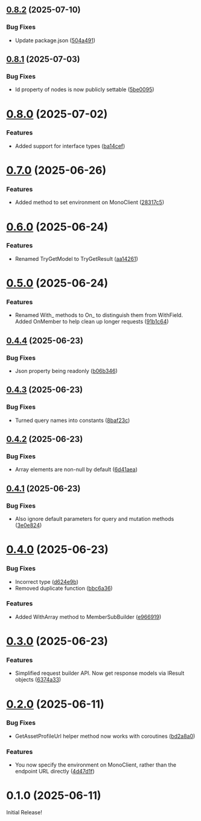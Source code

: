 ## [0.8.2](https://github.com/futureversecom/sdk-unity-asset-register/compare/v0.8.1...v0.8.2) (2025-07-10)


### Bug Fixes

* Update package.json ([504a491](https://github.com/futureversecom/sdk-unity-asset-register/commit/504a4915806d7e676de2901dcecbbd9d60b74285))



## [0.8.1](https://github.com/futureversecom/sdk-unity-asset-register/compare/v0.8.0...v0.8.1) (2025-07-03)


### Bug Fixes

* Id property of nodes is now publicly settable ([5be0095](https://github.com/futureversecom/sdk-unity-asset-register/commit/5be0095567beae59f5a88e65629c919132aead1b))



# [0.8.0](https://github.com/futureversecom/sdk-unity-asset-register/compare/v0.7.0...v0.8.0) (2025-07-02)


### Features

* Added support for interface types ([ba14cef](https://github.com/futureversecom/sdk-unity-asset-register/commit/ba14cef71cfbb9ac7a8572d8a2befcd6513c80ec))



# [0.7.0](https://github.com/futureversecom/sdk-unity-asset-register/compare/v0.6.0...v0.7.0) (2025-06-26)


### Features

* Added method to set environment on MonoClient ([28317c5](https://github.com/futureversecom/sdk-unity-asset-register/commit/28317c5f264500242bc084e62f5f2b4033ca494f))



# [0.6.0](https://github.com/futureversecom/sdk-unity-asset-register/compare/v0.5.0...v0.6.0) (2025-06-24)


### Features

* Renamed TryGetModel to TryGetResult ([aa14261](https://github.com/futureversecom/sdk-unity-asset-register/commit/aa14261f71f1c7ed0eb55bb0e0003de260532020))



# [0.5.0](https://github.com/futureversecom/sdk-unity-asset-register/compare/v0.4.4...v0.5.0) (2025-06-24)


### Features

* Renamed With_ methods to On_ to distinguish them from WithField. Added OnMember to help clean up longer requests ([91b1c64](https://github.com/futureversecom/sdk-unity-asset-register/commit/91b1c646e258c1772f85ecad1719dda54f5fbd4f))



## [0.4.4](https://github.com/futureversecom/sdk-unity-asset-register/compare/v0.4.3...v0.4.4) (2025-06-23)


### Bug Fixes

* Json property being readonly ([b06b346](https://github.com/futureversecom/sdk-unity-asset-register/commit/b06b346c2bf9f6bb162dc61e35c4ae54ae4c19e4))



## [0.4.3](https://github.com/futureversecom/sdk-unity-asset-register/compare/v0.4.2...v0.4.3) (2025-06-23)


### Bug Fixes

* Turned query names into constants ([8baf23c](https://github.com/futureversecom/sdk-unity-asset-register/commit/8baf23ca120045dde3ba3854ec03873472cfe24b))



## [0.4.2](https://github.com/futureversecom/sdk-unity-asset-register/compare/v0.4.1...v0.4.2) (2025-06-23)


### Bug Fixes

* Array elements are non-null by default ([6d41aea](https://github.com/futureversecom/sdk-unity-asset-register/commit/6d41aea6dac5ecab10dd0b41d257dbc19844f8b7))



## [0.4.1](https://github.com/futureversecom/sdk-unity-asset-register/compare/v0.4.0...v0.4.1) (2025-06-23)


### Bug Fixes

* Also ignore default parameters for query and mutation methods ([3e0e824](https://github.com/futureversecom/sdk-unity-asset-register/commit/3e0e824caf62deb6e715c929b5aef4c6988d146f))



# [0.4.0](https://github.com/futureversecom/sdk-unity-asset-register/compare/v0.3.0...v0.4.0) (2025-06-23)


### Bug Fixes

* Incorrect type ([d624e9b](https://github.com/futureversecom/sdk-unity-asset-register/commit/d624e9b8b7c70e5732af9ed3de12cf2540770d41))
* Removed duplicate function ([bbc6a36](https://github.com/futureversecom/sdk-unity-asset-register/commit/bbc6a36a84f6c35478d9daf2f9c573051ffe27fb))


### Features

* Added WithArray method to MemberSubBuilder ([e966919](https://github.com/futureversecom/sdk-unity-asset-register/commit/e96691920dfd002d2a71655af47c03eaa35179a7))



# [0.3.0](https://github.com/futureversecom/sdk-unity-asset-register/compare/v0.2.0...v0.3.0) (2025-06-23)


### Features

* Simplified request builder API. Now get response models via IResult objects ([6374a33](https://github.com/futureversecom/sdk-unity-asset-register/commit/6374a33d4b170f4f50eec829654213eace691354))



# [0.2.0](https://github.com/futureversecom/sdk-unity-asset-register/compare/v0.1.0...v0.2.0) (2025-06-11)


### Bug Fixes

* GetAssetProfileUrl helper method now works with coroutines ([bd2a8a0](https://github.com/futureversecom/sdk-unity-asset-register/commit/bd2a8a0ad89e6d7854ba33afe14ded73890a8856))


### Features

* You now specify the environment on MonoClient, rather than the endpoint URL directly ([4d47d1f](https://github.com/futureversecom/sdk-unity-asset-register/commit/4d47d1f2a1e03d92857aefbe254c4197a679e07d))



# 0.1.0 (2025-06-11)

Initial Release!
